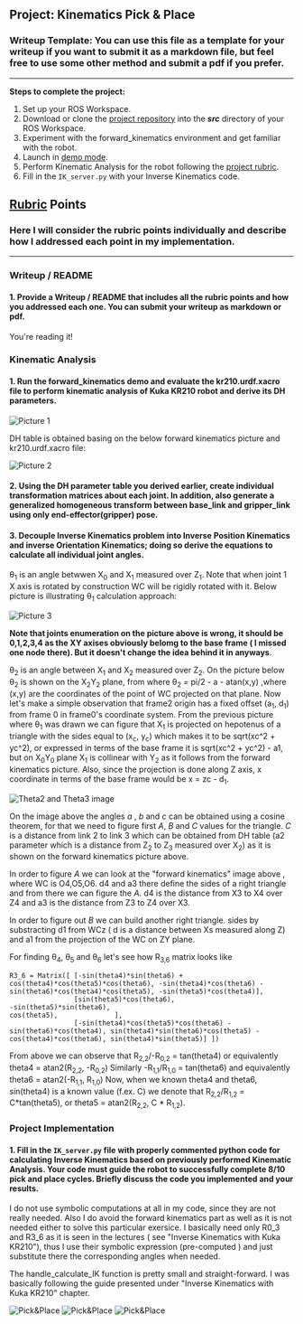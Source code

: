 ## Project: Kinematics Pick & Place
### Writeup Template: You can use this file as a template for your writeup if you want to submit it as a markdown file, but feel free to use some other method and submit a pdf if you prefer.

---


**Steps to complete the project:**  


1. Set up your ROS Workspace.
2. Download or clone the [project repository](https://github.com/udacity/RoboND-Kinematics-Project) into the ***src*** directory of your ROS Workspace.  
3. Experiment with the forward_kinematics environment and get familiar with the robot.
4. Launch in [demo mode](https://classroom.udacity.com/nanodegrees/nd209/parts/7b2fd2d7-e181-401e-977a-6158c77bf816/modules/8855de3f-2897-46c3-a805-628b5ecf045b/lessons/91d017b1-4493-4522-ad52-04a74a01094c/concepts/ae64bb91-e8c4-44c9-adbe-798e8f688193).
5. Perform Kinematic Analysis for the robot following the [project rubric](https://review.udacity.com/#!/rubrics/972/view).
6. Fill in the `IK_server.py` with your Inverse Kinematics code. 


[//]: # (Image References)

[image1]: ./misc_images/misc1.png
[image2]: ./misc_images/misc3.png
[image3]: ./misc_images/misc2.png

## [Rubric](https://review.udacity.com/#!/rubrics/972/view) Points
### Here I will consider the rubric points individually and describe how I addressed each point in my implementation.  

---
### Writeup / README

#### 1. Provide a Writeup / README that includes all the rubric points and how you addressed each one.  You can submit your writeup as markdown or pdf.  

You're reading it!

### Kinematic Analysis
#### 1. Run the forward_kinematics demo and evaluate the kr210.urdf.xacro file to perform kinematic analysis of Kuka KR210 robot and derive its DH parameters.

![Picture 1](./pictures/DH_table.png)

DH table is obtained basing on the below forward kinematics picture and kr210.urdf.xacro file:

![Picture 2](./pictures/forward_kinematics.png)


#### 2. Using the DH parameter table you derived earlier, create individual transformation matrices about each joint. In addition, also generate a generalized homogeneous transform between base_link and gripper_link using only end-effector(gripper) pose.


#### 3. Decouple Inverse Kinematics problem into Inverse Position Kinematics and inverse Orientation Kinematics; doing so derive the equations to calculate all individual joint angles.

θ<sub>1</sub> is an angle betwwen X<sub>0</sub> and X<sub>1</sub> measured over Z<sub>1</sub>. Note that when joint 1  X axis is rotated by construction  WC will be rigidly rotated with it. Below picture is illustrating θ<sub>1</sub> calculation approach:

![Picture 3](./pictures/theta1.jpg)

**Note that joints enumeration on the picture above is wrong, it should be 0,1,2,3,4 as the XY axises obviously belomg to the base frame ( I missed one node there). But it doesn't change the idea behind it in anyways**.

θ<sub>2</sub> is an angle between X<sub>1</sub> and X<sub>2</sub> measured over Z<sub>2</sub>. On the picture below θ<sub>2</sub> is shown on the X<sub>2</sub>Y<sub>2</sub> plane, from where θ<sub>2</sub> = pi/2 - a - atan(x,y) ,where (x,y) are the coordinates of the point of WC projected on that plane. Now let's make a simple observation that frame2 origin has a fixed offset (a<sub>1</sub>, d<sub>1</sub>) from frame 0 in frame0's coordinate system.  From the previous picture where θ<sub>1</sub> was drawn we can figure that X<sub>1</sub> is projected on hepotenus of a triangle with the sides equal to (x<sub>c</sub>, y<sub>c</sub>) which makes it to be sqrt(xc^2 + yc^2), or expressed in terms of the base frame it is sqrt(xc^2 + yc^2) - a1, but on X<sub>0</sub>Y<sub>0</sub> plane X<sub>1</sub> is collinear with Y<sub>2</sub> as it follows from the  forward kinematics picture. Also, since the projection is done along Z axis, x coordinate in terms of the base frame  would be x = zc - d<sub>1</sub>.  


![Theta2 and Theta3 image](./pictures/l21-l-inverse-kinematics-new-design-fixed.png)

On the image above the angles *a* , *b* and *c* can be obtained using a cosine theorem, for that we need to figure first *A*, *B* and *C* values for the triangle. *C* is a distance from link 2 to link 3 which can be obtained from DH table (a2 parameter which is a distance from Z<sub>2</sub>  to Z<sub>3</sub> measured over X<sub>2</sub>) as it is shown on the forward kinematics picture above.

In order to figure *A* we can look at the "forward kinematics" image above , where WC is O4,O5,O6. d4 and a3  there define the sides of a right triangle and from there we can figure the *A*. d4 is the distance from X3 to X4 over Z4 and a3 is the distance from Z3 to Z4 over X3.

In order to figure out *B* we can build another right triangle.  sides by substracting d1 from WCz ( d is a distance between Xs measured along Z) and a1 from the projection of the WC on ZY plane.


For finding θ<sub>4</sub>, θ<sub>5</sub> and θ<sub>6</sub>  let's see how R<sub>3,6</sub> matrix looks like

```
R3_6 = Matrix([ [-sin(theta4)*sin(theta6) + cos(theta4)*cos(theta5)*cos(theta6), -sin(theta4)*cos(theta6) - sin(theta6)*cos(theta4)*cos(theta5), -sin(theta5)*cos(theta4)], 
                [sin(theta5)*cos(theta6),                                        -sin(theta5)*sin(theta6),                                       cos(theta5),              ], 
                [-sin(theta4)*cos(theta5)*cos(theta6) - sin(theta6)*cos(theta4), sin(theta4)*sin(theta6)*cos(theta5) - cos(theta4)*cos(theta6), sin(theta4)*sin(theta5)] ])
```


From above we can observe that R<sub>2,2</sub>/-R<sub>0,2</sub> = tan(theta4) or equivalently theta4 = atan2(R<sub>2,2</sub>, -R<sub>0,2</sub>)
Similarly -R<sub>1,1</sub>/R<sub>1,0</sub> = tan(theta6) and equivalently theta6 = atan2(-R<sub>1,1</sub>, R<sub>1,0</sub>)
Now, when we known theta4 and theta6,  sin(theta4) is a known value (f.ex. C) we denote that R<sub>2,2</sub>/R<sub>1,2</sub> = C*tan(theta5), or theta5 = atan2(R<sub>2,2</sub>, C * R<sub>1,2</sub>).

### Project Implementation

#### 1. Fill in the `IK_server.py` file with properly commented python code for calculating Inverse Kinematics based on previously performed Kinematic Analysis. Your code must guide the robot to successfully complete 8/10 pick and place cycles. Briefly discuss the code you implemented and your results. 

 I do not use symbolic computations at all in my code, since they are not really needed. Also I do avoid the forward kinematics part as well as it is not needed either to solve this particular exersice.  I basically need  only R0_3 and
R3_6 as it is seen in the lectures ( see "Inverse Kinematics with Kuka KR210"), thus I use their symbolic expression (pre-computed ) and just substitute there the corresponding angles when needed. 

The handle_calculate_IK function is pretty small and straight-forward. I was basically following the  guide presented under "Inverse Kinematics with Kuka KR210" chapter.

![Pick&Place](./pictures/snapshot1.jpg)
![Pick&Place](./pictures/snapshot2.jpg)
![Pick&Place](./pictures/snapshot3.jpg)
